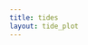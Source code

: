 ```yaml
---
title: tides
layout: tide_plot
---
```



<script type="text/javascript">
    const STATE = "LA";
  </script>